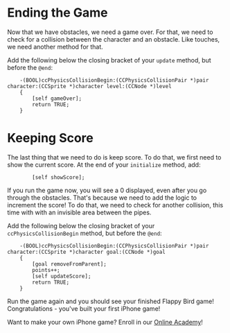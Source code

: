 Ending the Game
==================

Now that we have obstacles, we need a game over. For that, we need to check for a collision
between the character and an obstacle. Like touches, we need another method for that.

Add the following below the closing bracket of your ```update``` method,
but before the ```@end```:

		-(BOOL)ccPhysicsCollisionBegin:(CCPhysicsCollisionPair *)pair character:(CCSprite *)character level:(CCNode *)level
		{
			[self gameOver];
			return TRUE;
		}

Keeping Score
=============

The last thing that we need to do is keep score. To do that, we first need to show
the current score. At the end of your ```initialize``` method, add:

			[self showScore];

If you run the game now, you will see a 0 displayed, even after you go through the
obstacles. That's because we need to add the logic to increment the score! To do that,
we need to check for another collision, this time with with an invisible area between
the pipes.

Add the following below the closing bracket of your ```ccPhysicsCollisionBegin``` method,
but before the ```@end```:

		-(BOOL)ccPhysicsCollisionBegin:(CCPhysicsCollisionPair *)pair character:(CCSprite *)character goal:(CCNode *)goal
		{
			[goal removeFromParent];
			points++;
			[self updateScore];
			return TRUE;
		}

Run the game again and you should see your finished Flappy Bird game! Congratulations - you've
built your first iPhone game!

Want to make your own iPhone game? Enroll in our
[Online Academy](https://www.makegameswith.us/online-academy/)!
